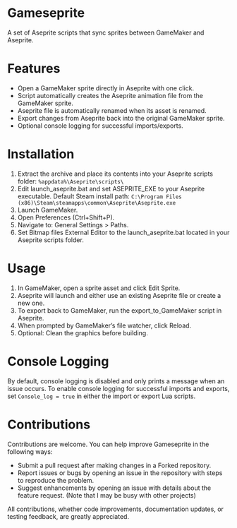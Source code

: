Gameseprite
===========

A set of Aseprite scripts that sync sprites between GameMaker and Aseprite.

# Features
- Open a GameMaker sprite directly in Aseprite with one click.
- Script automatically creates the Aseprite animation file from the GameMaker sprite.
- Aseprite file is automatically renamed when its asset is renamed.
- Export changes from Aseprite back into the original GameMaker sprite.
- Optional console logging for successful imports/exports.

# Installation
1. Extract the archive and place its contents into your Aseprite scripts folder:
`%appdata%\Aseprite\scripts\`
1. Edit launch_aseprite.bat and set ASEPRITE_EXE to your Aseprite executable.
Default Steam install path:
`C:\Program Files (x86)\Steam\steamapps\common\Aseprite\Aseprite.exe`
1. Launch GameMaker.
1. Open Preferences (Ctrl+Shift+P).
1. Navigate to: General Settings > Paths.
1. Set Bitmap files External Editor to the launch_aseprite.bat located in your Aseprite scripts folder.

# Usage
1. In GameMaker, open a sprite asset and click Edit Sprite.
1. Aseprite will launch and either use an existing Aseprite file or create a new one.
1. To export back to GameMaker, run the export_to_GameMaker script in Aseprite.
1. When prompted by GameMaker’s file watcher, click Reload.
1. Optional: Clean the graphics before building.

# Console Logging
By default, console logging is disabled and only prints a message when an issue occurs.
To enable console logging for successful imports and exports, set `Console_log = true` in either the import or export Lua scripts.

# Contributions
Contributions are welcome. You can help improve Gameseprite in the following ways:
- Submit a pull request after making changes in a Forked repository.
- Report issues or bugs by opening an issue in the repository with steps to reproduce the problem.
- Suggest enhancements by opening an issue with details about the feature request. (Note that I may be busy with other projects)

All contributions, whether code improvements, documentation updates, or testing feedback, are greatly appreciated.
